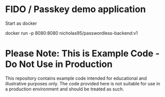# FIDO / Passkey demo application

Start as docker

docker run -p 8080:8080 nicholas95/passwordless-backend:v1

# Please Note: This is Example Code - Do Not Use in Production

This repository contains example code intended for educational and illustrative purposes only.
The code provided here is not suitable for use in a production environment and should be treated as such.
